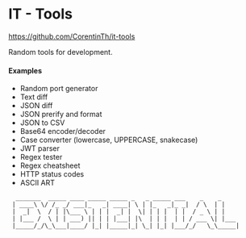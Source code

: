 # IT - Tools
https://github.com/CorentinTh/it-tools

Random tools for development.

#### Examples
- Random port generator
- Text diff
- JSON diff
- JSON prerify and format
- JSON to CSV
- Base64 encoder/decoder
- Case converter (lowercase, UPPERCASE, snakecase)
- JWT parser
- Regex tester
- Regex cheatsheet
- HTTP status codes
- ASCII ART
```
  _______  _____ ____ _____ _____ _   _ _____ ___    _    _     
 | ____\ \/ /_ _/ ___|_   _| ____| \ | |_   _|_ _|  / \  | |    
 |  _|  \  / | |\___ \ | | |  _| |  \| | | |  | |  / _ \ | |    
 | |___ /  \ | | ___) || | | |___| |\  | | |  | | / ___ \| |___ 
 |_____/_/\_\___|____/ |_| |_____|_| \_| |_| |___/_/   \_\_____|
```
